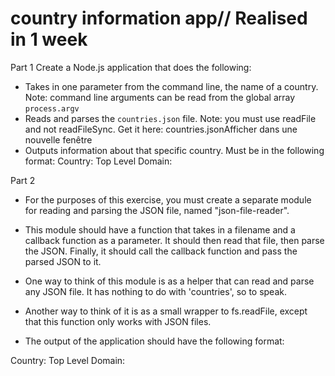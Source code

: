 # country information app// Realised in 1 week


Part 1
Create a Node.js application that does the following:
- Takes in one parameter from the command line, the name of a country. Note: command line arguments can be read from the global array `process.argv`
- Reads and parses the `countries.json` file. Note: you must use readFile and not readFileSync. Get it here: countries.jsonAfficher dans une nouvelle fenêtre
- Outputs information about that specific country. Must be in the following format:
Country: <country name>
Top Level Domain: <tld>

Part 2
- For the purposes of this exercise, you must create a separate module for reading and parsing the JSON file, named "json-file-reader".
- This module should have a function that takes in a filename and a callback function as a parameter. It should then read that file, then parse the JSON. Finally, it should call the callback function and pass the parsed JSON to it.
- One way to think of this module is as a helper that can read and parse any JSON file. It has nothing to do with 'countries', so to speak.
- Another way to think of it is as a small wrapper to fs.readFile, except that this function only works with JSON files.

- The output of the application should have the following format: 

Country: <country name>
Top Level Domain: <tld>


